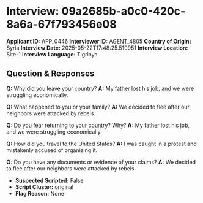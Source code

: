 # Interview: 09a2685b-a0c0-420c-8a6a-67f793456e08
**Applicant ID:** APP_0446
**Interviewer ID:** AGENT_4805
**Country of Origin:** Syria
**Interview Date:** 2025-05-22T17:48:25.510951
**Interview Location:** Site-1
**Interview Language:** Tigrinya

## Question & Responses

**Q:** Why did you leave your country?
**A:** My father lost his job, and we were struggling economically.

**Q:** What happened to you or your family?
**A:** We decided to flee after our neighbors were attacked by rebels.

**Q:** Do you fear returning to your country? Why?
**A:** My father lost his job, and we were struggling economically.

**Q:** How did you travel to the United States?
**A:** I was caught in a protest and mistakenly accused of organizing it.

**Q:** Do you have any documents or evidence of your claims?
**A:** We decided to flee after our neighbors were attacked by rebels.

- **Suspected Scripted:** False
- **Script Cluster:** original
- **Flag Reason:** None